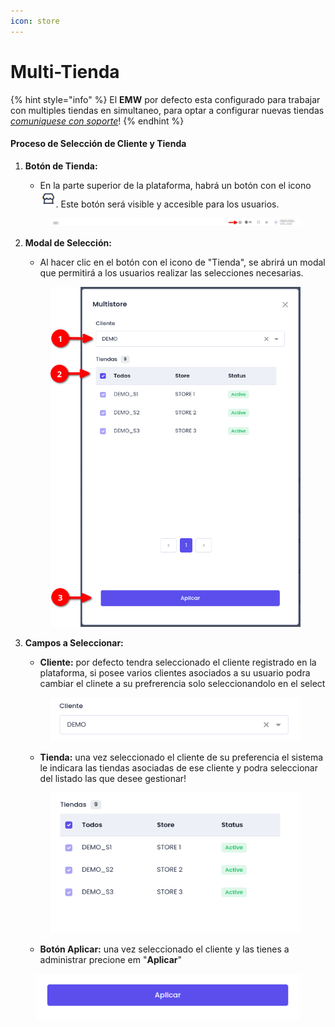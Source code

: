 ```yaml
---
icon: store
---
```


# Multi-Tienda

{% hint style="info" %}
El **EMW** por defecto esta configurado para trabajar con multiples tiendas en simultaneo, para optar a configurar nuevas tiendas [_comuniquese con soporte_](https://app.gitbook.com/u/SvK4k8Van9ObqOAT0tcYT4b4pbk2)!&#x20;
{% endhint %}

#### Proceso de Selección de Cliente y Tienda

1.  **Botón de Tienda:**

    * En la parte superior de la plataforma, habrá un botón con el icono ![](<.gitbook/assets/image (1).png>). Este botón será visible y accesible para los usuarios.

    <figure><img src=".gitbook/assets/image (1) (1).png" alt=""><figcaption></figcaption></figure>
2.  **Modal de Selección:**

    * Al hacer clic en el botón con el icono de "Tienda", se abrirá un modal que permitirá a los usuarios realizar las selecciones necesarias.

    <figure><img src=".gitbook/assets/image.png" alt=""><figcaption></figcaption></figure>
3.  **Campos a Seleccionar:**

    * **Cliente:** por defecto tendra seleccionado el cliente registrado en la plataforma, si posee varios clientes asociados a su usuario podra cambiar el clinete a su prefrerencia solo seleccionandolo en el select

    <div align="center" data-full-width="false"><figure><img src=".gitbook/assets/image (3).png" alt=""><figcaption></figcaption></figure></div>

    * **Tienda:** una vez seleccionado el cliente de su preferencia el sistema le indicara las tiendas asociadas de ese cliente y podra seleccionar del listado las que desee gestionar!



    <div data-full-width="false"><figure><img src=".gitbook/assets/image (4).png" alt=""><figcaption></figcaption></figure></div>

    * **Botón Aplicar:** una vez seleccionado el cliente y las tienes a administrar precione em "**Aplicar**"

<figure><img src=".gitbook/assets/image (16).png" alt=""><figcaption></figcaption></figure>
